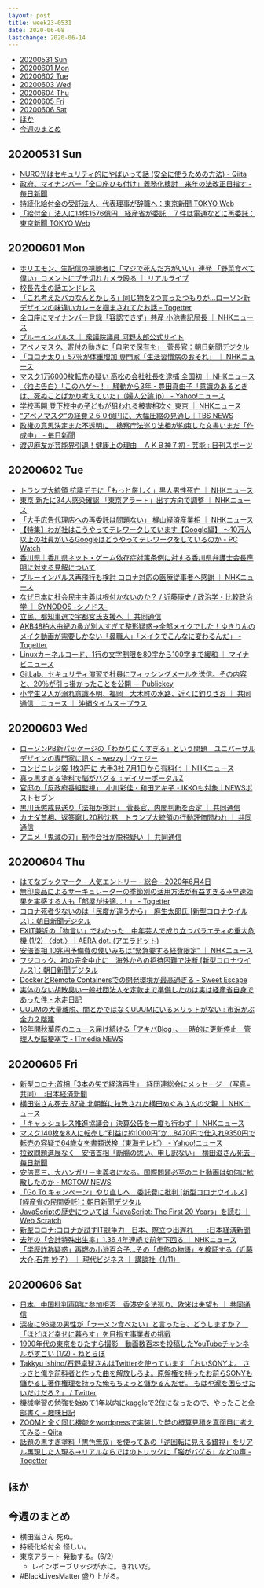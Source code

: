 ```yaml
---
layout: post
title: week23-0531
date: 2020-06-08
lastchange: 2020-06-14
---
```


- [20200531 Sun](#20200531-sun)
- [20200601 Mon](#20200601-mon)
- [20200602 Tue](#20200602-tue)
- [20200603 Wed](#20200603-wed)
- [20200604 Thu](#20200604-thu)
- [20200605 Fri](#20200605-fri)
- [20200606 Sat](#20200606-sat)
- [ほか](#ほか)
- [今週のまとめ](#今週のまとめ)

## 20200531 Sun
- [NURO光はセキュリティ的にやばいって話 (安全に使うための方法) - Qiita](https://qiita.com/notoken3331/items/ca228e2ac28ac7ea4879)
- [政府、マイナンバー「全口座ひも付け」義務化検討　来年の法改正目指す - 毎日新聞](https://mainichi.jp/articles/20200531/k00/00m/040/139000c)
- [持続化給付金の受託法人、代表理事が辞職へ：東京新聞 TOKYO Web](https://www.tokyo-np.co.jp/article/32341)
- [「給付金」法人に14件1576億円　経産省が委託　７件は電通などに再委託：東京新聞 TOKYO Web](https://www.tokyo-np.co.jp/article/32435)

## 20200601 Mon
- [ホリエモン、生配信の視聴者に「マジで死んだ方がいい」連発 「野菜食べて偉い」コメントにブチ切れカメラ殴る ｜ リアルライブ](https://npn.co.jp/article/detail/200004549)
- [校長先生の話エンドレス](https://koucho-endless.com/)
- [「これ考えたバカなんとかしろ」同じ物を2つ買ったつもりが…ローソン新デザインの味違いカレーを掴まされてたお話 - Togetter](https://togetter.com/li/1531487)
- [全口座にマイナンバー登録「容認できず」共産 小池書記局長 ｜ NHKニュース](https://www3.nhk.or.jp/news/html/20200601/k10012454221000.html)
- [ブルーインパルス ｜ 衆議院議員 河野太郎公式サイト](https://www.taro.org/2020/06/%E3%83%96%E3%83%AB%E3%83%BC%E3%82%A4%E3%83%B3%E3%83%91%E3%83%AB%E3%82%B9.php)
- [アベノマスク、寄付の動きに「自宅で保有を」　菅長官：朝日新聞デジタル](https://www.asahi.com/articles/ASN614K9TN61ULFA00Q.html)
- [「コロナ太り」57％が体重増加 専門家「生活習慣病のおそれ」 ｜ NHKニュース](https://www3.nhk.or.jp/news/html/20200602/k10012454461000.html)
- [マスク1万6000枚転売の疑い 高松の会社社長を逮捕 全国初 ｜ NHKニュース](https://www3.nhk.or.jp/news/html/20200601/k10012454001000.html)
- [〈独占告白〉「このハゲ～！」騒動から3年・豊田真由子「意識のあるときは、死ぬことばかり考えていた」（婦人公論.jp） - Yahoo!ニュース](https://news.yahoo.co.jp/articles/2e775885c15d71249150b43c6779799ca964e881)
- [学校再開 登下校中の子どもが狙われる被害相次ぐ 東京 ｜ NHKニュース](https://www3.nhk.or.jp/news/html/20200601/k10012453801000.html)
- [“アベノマスク”の経費２６０億円に、大幅圧縮の見通し｜TBS NEWS](https://news.tbs.co.jp/newseye/tbs_newseye3993079.html)
- [政権の意思決定また不透明に　検察庁法巡り法相が約束した文書いまだ「作成中」 - 毎日新聞](https://mainichi.jp/articles/20200531/k00/00m/010/170000c)
- [渡辺麻友が芸能界引退！健康上の理由　ＡＫＢ神７初 - 芸能 : 日刊スポーツ](https://web.archive.org/web/20200601032020/https://www.nikkansports.com/entertainment/news/202006010000261.html)


## 20200602 Tue
- [トランプ大統領 抗議デモに「もっと厳しく」黒人男性死亡 ｜ NHKニュース](https://www3.nhk.or.jp/news/html/20200602/k10012454541000.html)
- [東京 新たに34人感染確認 「東京アラート」出す方向で調整 ｜ NHKニュース](https://www3.nhk.or.jp/news/html/20200602/k10012455031000.html)
- [「大手広告代理店への再委託は問題ない」 梶山経済産業相 ｜ NHKニュース](https://www3.nhk.or.jp/news/html/20200602/k10012454751000.html)
- [【特集】わが社はこうやってテレワークしています【Google編】 ～10万人以上の社員がいるGoogleはどうやってテレワークをしているのか - PC Watch](https://pc.watch.impress.co.jp/docs/topic/feature/1256200.html)
- [香川県｜香川県ネット・ゲーム依存症対策条例に対する香川県弁護士会長声明に対する見解について](https://www.pref.kagawa.lg.jp/content/dir8/dir8_11/dir8_11_2/wlgl66200602094905.shtml)
- [ブルーインパルス再飛行も検討 コロナ対応の医療従事者へ感謝 ｜ NHKニュース](https://www3.nhk.or.jp/news/html/20200602/k10012455411000.html)
- [なぜ日本に社会民主主義は根付かないのか？ / 近藤康史 / 政治学・比較政治学 ｜ SYNODOS -シノドス-](https://synodos.jp/politics/23208)
- [立民、都知事選で宇都宮氏支援へ ｜ 共同通信](https://this.kiji.is/640537438221665377)
- [AKB48柏木由紀の鼻が別人すぎて整形疑惑→全部メイクでした！ゆきりんのメイク動画が需要しかない「鼻職人」「メイクでこんなに変わるんだ」 - Togetter](https://togetter.com/li/1532990)
- [Linuxカーネルコード、1行の文字制限を80字から100字まで緩和 ｜ マイナビニュース](https://news.mynavi.jp/article/20200602-1047066/)
- [GitLab、セキュリティ演習で社員にフィッシングメールを送信。その内容と、20％が引っ掛かったことを公開 － Publickey](https://www.publickey1.jp/blog/20/gitlab20.html)
- [小学生２人が溺れ意識不明、福岡　大木町の水路、近くに釣りざお ｜ 共同通信　ニュース ｜ 沖縄タイムス＋プラス](https://www.okinawatimes.co.jp/articles/-/580046)

## 20200603 Wed
- [ローソンPB新パッケージの「わかりにくすぎる」という問題　ユニバーサルデザインの専門家に訊く - wezzy｜ウェジー](https://wezz-y.com/archives/77514)
- [コンビニレジ袋 1枚3円に 大手3社 7月1日から有料化 ｜ NHKニュース](https://www3.nhk.or.jp/news/html/20200603/k10012456951000.html)
- [真っ黒すぎる塗料で脳がバグる :: デイリーポータルZ](https://dailyportalz.jp/kiji/kokushoku_musou-brain-bug)
- [官邸の「反政府番組監視」　小川彩佳・和田アキ子・IKKOも対象｜NEWSポストセブン](https://www.news-postseven.com/archives/20200603_1567595.html?DETAIL)
- [黒川氏懲戒見送り「法相が検討」　菅長官、内閣判断を否定 ｜ 共同通信](https://this.kiji.is/640853381779047521)
- [カナダ首相、返答窮し20秒沈黙　トランプ大統領の行動評価問われ ｜ 共同通信](https://this.kiji.is/640756880489055329)
- [アニメ「鬼滅の刃」制作会社が脱税疑い ｜ 共同通信](https://this.kiji.is/640741278316020833)

## 20200604 Thu
- [はてなブックマーク - 人気エントリー - 総合 - 2020年6月4日](https://b.hatena.ne.jp/hotentry/all/20200604)
- [無印良品によるサーキュレーターの季節別の活用方法が有益すぎる→早速効果を実感する人も「部屋が快適…！」 - Togetter](https://togetter.com/li/1535738)
- [コロナ死者少ないのは「民度が違うから」　麻生太郎氏 \[新型コロナウイルス\]：朝日新聞デジタル](https://www.asahi.com/articles/ASN6455CGN64UTFK008.html)
- [EXIT兼近の「物言い」でわかった　中年芸人で成り立つバラエティの重大危機 (1/2) 〈dot.〉｜AERA dot. (アエラドット)](https://dot.asahi.com/dot/2020060100023.html)
- [安倍首相 10兆円予備費の使いみちは“緊急要する経費限定” ｜ NHKニュース](https://www3.nhk.or.jp/news/html/20200604/k10012458331000.html)
- [フジロック、初の完全中止に　海外からの招待困難で決断 \[新型コロナウイルス\]：朝日新聞デジタル](https://www.asahi.com/articles/ASN647DLRN64UCVL01C.html)
- [DockerとRemote Containersでの開発環境が最高過ぎる - Sweet Escape](https://www.keisuke69.net/entry/2020/06/04/145719)
- [実体のない胡散臭い一般社団法人を定款まで準備したのは実は経産省自身であった件 - 木走日記](https://kibashiri.hatenablog.com/entry/2020/06/04/111449)
- [UUUMの大量離脱、闇とかではなくUUUMにいるメリットがない : 市況かぶ全力２階建](http://kabumatome.doorblog.jp/archives/65963758.html)
- [16年間秋葉原のニュース届け続ける「アキバBlog」、一時的に更新停止　管理人が脳梗塞で - ITmedia NEWS](https://www.itmedia.co.jp/news/articles/2006/04/news140.html)

## 20200605 Fri
- [新型コロナ:首相「3本の矢で経済再生」　経団連総会にメッセージ　（写真=共同）　:日本経済新聞](https://www.nikkei.com/article/DGXMZO59882490S0A600C2PP8000/)
- [横田滋さん死去 87歳 北朝鮮に拉致された横田めぐみさんの父親 ｜ NHKニュース](https://www3.nhk.or.jp/news/html/20200605/k10012460061000.html)
- [「キャッシュレス推進協議会」決算公告を一度も行わず ｜ NHKニュース](https://www3.nhk.or.jp/news/html/20200605/k10012460421000.html)
- [マスク140枚を8人に転売し“利益は約1000円”か…8470円で仕入れ9350円で転売の容疑で64歳女を書類送検（東海テレビ） - Yahoo!ニュース](https://news.yahoo.co.jp/articles/82343edf068ecc0a7fd0df8fc7099fda4a5a57e4)
- [拉致問題進展なく　安倍首相「断腸の思い、申し訳ない」　横田滋さん死去 - 毎日新聞](https://mainichi.jp/articles/20200605/k00/00m/010/326000c)
- [安倍晋三、大ハンガリー主義者になる。国際問題必至のニセ動画は如何に拡散したのか - MGTOW NEWS](https://mgtow.hatenablog.com/entry/20200606/1591374989)
- [「Go To キャンペーン」やり直しへ　委託費に批判 \[新型コロナウイルス\]\[経産省の民間委託\]：朝日新聞デジタル](https://www.asahi.com/articles/ASN654J8NN65ULFA01F.html)
- [JavaScriptの歴史については「JavaScript: The First 20 Years」を読む ｜ Web Scratch](https://efcl.info/2020/06/05/javascript-history/)
- [新型コロナ:コロナが試すIT競争力　日本、際立つ出遅れ　　:日本経済新聞](https://www.nikkei.com/article/DGXMZO60046200V00C20A6MM8000/)
- [去年の「合計特殊出生率」1.36 4年連続で前年下回る ｜ NHKニュース](https://www3.nhk.or.jp/news/html/20200605/k10012459541000.html)
- [「学歴詐称疑惑」再燃の小池百合子…その「虚飾の物語」を検証する（近藤 大介,石井 妙子） ｜ 現代ビジネス ｜ 講談社（1/11）](https://gendai.ismedia.jp/articles/-/73063)

## 20200606 Sat
- [日本、中国批判声明に参加拒否　香港安全法巡り、欧米は失望も ｜ 共同通信](https://this.kiji.is/642106137812698209)
- [深夜に96歳の男性が「ラーメン食べたい」と言ったら、どうしますか？　「ほどほど幸せに暮らす」を目指す事業者の挑戦](https://www.buzzfeed.com/jp/naokoiwanaga/grundtvig-ramen)
- [1990年代の東京をひたすら撮影　動画数百本を投稿したYouTubeチャンネルがすごい (1/2) - ねとらぼ](https://nlab.itmedia.co.jp/nl/articles/2006/06/news004.html)
- [Takkyu Ishino/石野卓球さんはTwitterを使っています 「おいSONYよ。 さっさと俺や前科者と作った曲を解放しろよ。原盤権を持ったお前らSONYも儲かるし著作権理を持った俺もちょっと儲かるんだぜ。 もはや瀧を困らせたいだけだろ？」 / Twitter](https://twitter.com/TakkyuIshino/status/1269263784733896704)
- [機械学習の勉強を始めて1年以内にkaggleで2位になったので、やったこと全部書く - 趣味日記](https://aryyyyy.hatenablog.com/entry/2020/06/05/122356)
- [ZOOMと全く同じ機能をwordpressで実装した時の概算見積を真面目に考えてみる - Qiita](https://qiita.com/otupy/items/db5b0db64cd15c2c996a)
- [話題の黒すぎ塗料「黒色無双」を使ってあの「逆回転に見える錯視」をリアル再現した人現る→リアルならではのトリックに「脳がバグる」などの声 - Togetter](https://togetter.com/li/1537237)

## ほか

## 今週のまとめ
- 横田滋さん 死ぬ。
- 持続化給付金 怪しい。
- 東京アラート 発動する。(6/2)
  - レインボーブリッジが赤に。きれいだ。
- #BlackLivesMatter 盛り上がる。